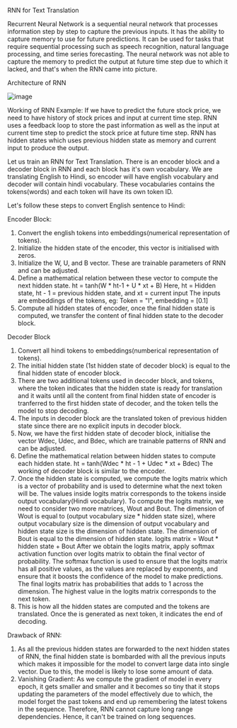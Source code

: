 RNN for Text Translation

Recurrent Neural Network is a sequential neural network that processes information step by step to capture the previous inputs. It has the ability to capture memory to use for future predictions. It can be used for tasks that require sequential processing such as speech recognition, natural language processing, and time series forecasting. 
The neural network was not able to capture the memory to predict the output at future time step due to which it lacked, and that's when the RNN came into picture.

Architecture of RNN

![image](https://github.com/user-attachments/assets/65d8e2c0-10ef-43c0-87be-4a7105ca8c09)

Working of RNN
Example: If we have to predict the future stock price, we need to have history of stock prices and input at current time step. RNN uses a feedback loop to store the past information as well as the input at current time step to predict the stock price at future time step.
RNN has hidden states which uses previous hidden state as memory and current input to produce the output.


Let us train an RNN for Text Translation. 
There is an encoder block and a decoder block in RNN and each block has it's own vocabulary. We are translating English to Hindi, so encoder will have english vocabulary and decoder will contain hindi vocabulary. These vocabularies contains the tokens(words) and each token will have its own token ID.

Let's follow these steps to convert English sentence to Hindi:

Encoder Block:
1. Convert the english tokens into embeddings(numerical representation of tokens).
2. Initialize the hidden state of the encoder, this vector is initialised with zeros.
3. Initialize the W, U, and B vector. These are trainable parameters of RNN and can be adjusted.
4. Define a mathematical relation between these vector to compute the next hidden state.
   ht = tanh(W * ht-1 + U * xt + B)
   Here, ht = Hidden state, ht - 1 = previous hidden state, and xt = current input
   The inputs are embeddings of the tokens, eg: Token = "I", embedding = [0.1]
5. Compute all hidden states of encoder, once the final hidden state is computed, we transfer the content of final hidden state to the decoder block.

Decoder Block
1. Convert all hindi tokens to embeddings(numberical representation of tokens).
2. The initial hidden state (1st hidden state of decoder block) is equal to the final hidden state of encoder block.
3. There are two additional tokens used in decoder block, <GO> and <EOS> tokens, where the <GO> token indicates that the hidden state is ready for translation and it waits until all the content from final hidden state of encoder is tranferred to the first hidden state of decoder, and the <EOS> token tells the model to stop decoding.
4. The inputs in decoder block are the translated token of previous hidden state since there are no explicit inputs in decoder block.
5. Now, we have the first hidden state of decoder block, initialise the vector Wdec, Udec, and Bdec, which are trainable patterns of RNN and can be adjusted.
6. Define the mathematical relation between hidden states to compute each hidden state.
   ht = tanh(Wdec * ht - 1 + Udec * xt + Bdec)
   The working of decoder block is similar to the encoder.
7. Once the hidden state is computed, we compute the logits matrix which is a vector of probability and is used to determine what the next token will be.
   The values inside logits matrix corresponds to the tokens inside output vocabulary(Hindi vocabulary).
   To compute the logits matrix, we need to consider two more matrices, Wout and Bout. The dimension of Wout is equal to (output vocabulary size * hidden state size), where output vocabulary size is the dimension of output vocabulary and hidden state size is the dimension of hidden state. The dimension of Bout is equal to the dimension of hidden state.
   logits matrix = Wout * hidden state + Bout
   After we obtain the logits matrix, apply softmax activation function over logits matrix to obtain the final vector of probability. The softmax function is used to ensure that the logits matrix has all positive values, as the values are replaced by exponents, and ensure that it boosts the confidence of the model to make predictions. The final logits matrix has probabilities that adds to 1 across the dimension.
   The highest value in the logits matrix corresponds to the next token.
8. This is how all the hidden states are computed and the tokens are translated. Once the <EOS> is generated as next token, it indicates the end of decoding.

Drawback of RNN:
1. As all the previous hidden states are forwarded to the next hidden states of RNN, the final hidden state is bombarded with all the previous inputs which makes it impossible for the model to convert large data into single vector. Due to this, the model is likely to lose some amount of data.
2. Vanishing Gradient: As we compute the gradient of model in every epoch, it gets smaller and smaller and it becomes so tiny that it stops updating the parameters of the model effectively due to which, the model forget the past tokens and end up remembering the latest tokens in the sequence. Therefore, RNN cannot capture long range dependencies. Hence, it can't be trained on long sequences.


                                                                          
   
   



